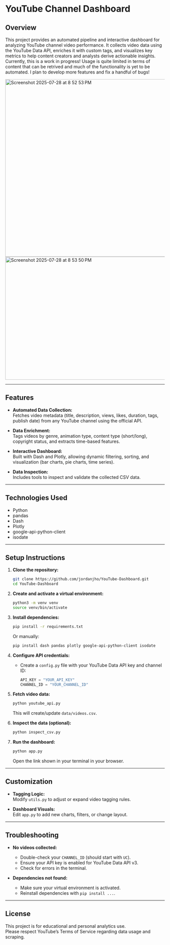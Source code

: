 # YouTube Channel Dashboard

## Overview
This project provides an automated pipeline and interactive dashboard for analyzing YouTube channel video performance. It collects video data using the YouTube Data API, enriches it with custom tags, and visualizes key metrics to help content creators and analysts derive actionable insights. Currently, this is a work in progress! Usage is quite limited in terms of content that can be retrived and much of the functionality is yet to be automated. I plan to develop more features and fix a handful of bugs!

<img width="1754" height="560" alt="Screenshot 2025-07-28 at 8 52 53 PM" src="https://github.com/user-attachments/assets/19851269-9bf1-4c8c-a90e-f8bb44aba0bb" />

<img width="846" height="388" alt="Screenshot 2025-07-28 at 8 53 50 PM" src="https://github.com/user-attachments/assets/a6c19721-c269-432c-a5ce-155995a9f58f" />

---

## Features

- **Automated Data Collection:**  
  Fetches video metadata (title, description, views, likes, duration, tags, publish date) from any YouTube channel using the official API.

- **Data Enrichment:**  
  Tags videos by genre, animation type, content type (short/long), copyright status, and extracts time-based features.

- **Interactive Dashboard:**  
  Built with Dash and Plotly, allowing dynamic filtering, sorting, and visualization (bar charts, pie charts, time series).

- **Data Inspection:**  
  Includes tools to inspect and validate the collected CSV data.

---

## Technologies Used

- Python
- pandas
- Dash
- Plotly
- google-api-python-client
- isodate

---

## Setup Instructions

1. **Clone the repository:**
   ```sh
   git clone https://github.com/jordanjho/YouTube-Dashboard.git
   cd YouTube-Dashboard
   ```

2. **Create and activate a virtual environment:**
   ```sh
   python3 -m venv venv
   source venv/bin/activate
   ```

3. **Install dependencies:**
   ```sh
   pip install -r requirements.txt
   ```
   Or manually:
   ```sh
   pip install dash pandas plotly google-api-python-client isodate
   ```

4. **Configure API credentials:**
   - Create a `config.py` file with your YouTube Data API key and channel ID:
     ```python
     API_KEY = "YOUR_API_KEY"
     CHANNEL_ID = "YOUR_CHANNEL_ID"
     ```

5. **Fetch video data:**
   ```sh
   python youtube_api.py
   ```
   This will create/update `data/videos.csv`.

6. **Inspect the data (optional):**
   ```sh
   python inspect_csv.py
   ```

7. **Run the dashboard:**
   ```sh
   python app.py
   ```
   Open the link shown in your terminal in your browser.

---

## Customization

- **Tagging Logic:**  
  Modify `utils.py` to adjust or expand video tagging rules.

- **Dashboard Visuals:**  
  Edit `app.py` to add new charts, filters, or change layout.

---

## Troubleshooting

- **No videos collected:**  
  - Double-check your `CHANNEL_ID` (should start with `UC`).
  - Ensure your API key is enabled for YouTube Data API v3.
  - Check for errors in the terminal.

- **Dependencies not found:**  
  - Make sure your virtual environment is activated.
  - Reinstall dependencies with `pip install ...`.

---

## License

This project is for educational and personal analytics use.  
Please respect YouTube’s Terms of Service regarding data usage and scraping.
